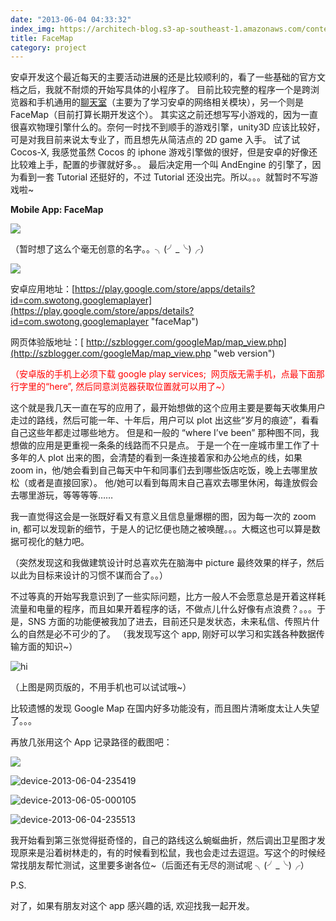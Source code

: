 ```yaml
---
date: "2013-06-04 04:33:32"
index_img: https://architech-blog.s3-ap-southeast-1.amazonaws.com/content/images/uploads/2013/06/device-2013-06-04-235513.png
title: FaceMap
category: project
---
```


安卓开发这个最近每天的主要活动进展的还是比较顺利的，看了一些基础的官方文档之后，我就不耐烦的开始写具体的小程序了。 目前比较完整的程序一个是跨浏览器和手机通用的[聊天室](https://play.google.com/store/apps/details?id=com.swotong.simplechat)（主要为了学习安卓的网络相关模块），另一个则是 FaceMap（目前打算长期开发这个）。 其实这之前还想写写小游戏的，因为一直很喜欢物理引擎什么的。奈何一时找不到顺手的游戏引擎，unity3D 应该比较好，可是对我目前来说太专业了，而且想先从简洁点的 2D game 入手。 试了试 Cocos-X, 我感觉虽然 Cocos 的 iphone 游戏引擎做的很好，但是安卓的好像还比较难上手，配置的步骤就好多。。 最后决定用一个叫 AndEngine 的引擎了，因为看到一套 Tutorial 还挺好的，不过 Tutorial 还没出完。所以。。。就暂时不写游戏啦~

**Mobile App: FaceMap**

![](https://architech-blog.s3-ap-southeast-1.amazonaws.com/content/images/uploads/2013/06/unnamed-2.png)

（暂时想了这么个毫无创意的名字。。╮(╯_╰)╭）

![](https://architech-blog.s3-ap-southeast-1.amazonaws.com/content/images/uploads/2013/06/Screen-Shot-2013-06-09-at-12.44.48-AM.png)

安卓应用地址：[https://play.google.com/store/apps/details?id=com.swotong.googlemaplayer](https://play.google.com/store/apps/details?id=com.swotong.googlemaplayer "faceMap")

网页体验版地址：[ http://szblogger.com/googleMap/map_view.php](http://szblogger.com/googleMap/map_view.php "web version")

<span style="color: #ff0000;">（安卓版的手机上必须下载 google play services;  网页版无需手机，点最下面那行字里的“here”, 然后同意浏览器获取位置就可以用了~）</span>

这个就是我几天一直在写的应用了，最开始想做的这个应用主要是要每天收集用户走过的路线，然后可能一年、十年后，用户可以 plot 出这些“岁月的痕迹”，看看自己这些年都走过哪些地方。 但是和一般的 “where I’ve been” 那种图不同，我想做的应用是更重视一条条的线路而不只是点。 于是一个在一座城市里工作了十多年的人 plot 出来的图，会清楚的看到一条连接着家和办公地点的线，如果 zoom in，他/她会看到自己每天中午和同事们去到哪些饭店吃饭，晚上去哪里放松（或者是直接回家）。 他/她可以看到每周末自己喜欢去哪里休闲，每逢放假会去哪里游玩，等等等等……

我一直觉得这会是一张既好看又有意义且信息量爆棚的图，因为每一次的 zoom in, 都可以发现新的细节，于是人的记忆便也随之被唤醒。。。大概这也可以算是数据可视化的魅力吧。

（突然发现这和我做建筑设计时总喜欢先在脑海中 picture 最终效果的样子，然后以此为目标来设计的习惯不谋而合了。。）

不过等真的开始写我意识到了一些实际问题，比方一般人不会愿意总是开着这样耗流量和电量的程序，而且如果开着程序的话，不做点儿什么好像有点浪费？。。。于是，SNS 方面的功能便被我加了进去，目前还只是发状态，未来私信、传照片什么的自然是必不可少的了。 （我发现写这个 app, 刚好可以学习和实践各种数据传输方面的知识~）

![hi](https://architech-blog.s3-ap-southeast-1.amazonaws.com/content/images/uploads/2013/06/Screen-Shot-2013-06-08-at-4.28.37-AM.png)

（上图是网页版的，不用手机也可以试试哦~）

比较遗憾的发现 Google Map 在国内好多功能没有，而且图片清晰度太让人失望了。。。

再放几张用这个 App 记录路径的截图吧：

![](https://architech-blog.s3-ap-southeast-1.amazonaws.com/content/images/uploads/2013/06/device-2013-06-04-235357.png)

![device-2013-06-04-235419](https://architech-blog.s3-ap-southeast-1.amazonaws.com/content/images/uploads/2013/06/device-2013-06-04-235419.png)

![device-2013-06-05-000105](https://architech-blog.s3-ap-southeast-1.amazonaws.com/content/images/uploads/2013/06/device-2013-06-05-000105.png)

![device-2013-06-04-235513](https://architech-blog.s3-ap-southeast-1.amazonaws.com/content/images/uploads/2013/06/device-2013-06-04-235513.png)

我开始看到第三张觉得挺奇怪的，自己的路线这么蜿蜒曲折，然后调出卫星图才发现原来是沿着树林走的，有的时候看到松鼠，我也会走过去逗逗。写这个的时候经常找朋友帮忙测试，这里要多谢各位~（后面还有无尽的测试呢 ╮(╯_╰)╭）

P.S.

对了，如果有朋友对这个 app 感兴趣的话, 欢迎找我一起开发。
